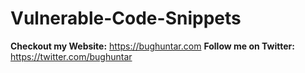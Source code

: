 # Vulnerable-Code-Snippets


**Checkout my Website:** https://bughuntar.com
**Follow me on Twitter:** https://twitter.com/bughuntar
